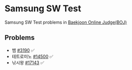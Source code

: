 # Samsung SW Test

Samsung SW Test problems in [Baekjoon Online Judge(BOJ)](https://www.acmicpc.net/workbook/view/1152)

## Problems

* 뱀 [#3190](https://www.acmicpc.net/problem/3190) ✅
* 테트로미노 [#14500](https://www.acmicpc.net/problem/14500) ✅
* 낚시왕 [#17143](https://www.acmicpc.net/problem/17143) ✅